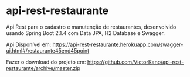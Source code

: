 # api-rest-restaurante

Api Rest para o cadastro e manutenção de restaurantes, desenvolvido usando Spring Boot 2.1.4 com Data JPA, H2 Database e Swagger.

Api Disponível em:
https://api-rest-restaurante.herokuapp.com/swagger-ui.html#/restaurante45end45point

Fazer o download do projeto em:
https://github.com/VictorKano/api-rest-restaurante/archive/master.zip

